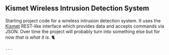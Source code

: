 ## Kismet Wireless Intrusion Detection System


Starting project code for a wireless intrusion detection system. It uses the [Kismet](https://www.kismetwireless.net/) REST-like interface which provides data and accepts commands via JSON. Over time the project will probably turn into something else but for now _that is what it is_. 🐈

`...`
